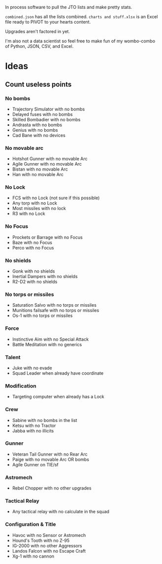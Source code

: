In process software to pull the JTO lists and make pretty stats.

`combined.json` has all the lists combined.
`charts and stuff.xlsx` is an Excel file ready to PIVOT to your hearts content.

Upgrades aren't factored in yet.

I'm also not a data scientist so feel free to make fun of my wombo-combo of Python, JSON, CSV, and Excel.

# Ideas
## Count useless points

### No bombs
* Trajectory Simulator with no bombs
* Delayed fuses with no bombs
* Skilled Bombadier with no bombs
* Andrasta with no bombs
* Genius with no bombs
* Cad Bane with no devices

### No movable arc
* Hotshot Gunner with no movable Arc
* Agile Gunner with no movable Arc
* Bistan with no movable Arc
* Han with no movable Arc

### No Lock
* FCS with no Lock (not sure if this possible)
* Any torp with no Lock
* Most missiles with no lock
* R3 with no Lock

### No Focus
* Prockets or Barrage with no Focus
* Baze with no Focus
* Perco with no Focus

### No shields
* Gonk with no shields
* Inertial Dampers with no shields
* R2-D2 with no shields

### No torps or missiles
* Saturation Salvo with no torps or missiles
* Munitions failsafe with no torps or missiles
* Os-1 with no torps or missiles

### Force
* Instinctive Aim with no Special Attack
* Battle Meditation with no generics

### Talent
* Juke with no evade
* Squad Leader when already have coordinate

### Modification
* Targeting computer when already has a Lock

### Crew
* Sabine with no bombs in the list
* Ketsu with no Tractor
* Jabba with no illicits

### Gunner
* Veteran Tail Gunner with no Rear Arc
* Paige with no movable Arc OR bombs
* Agile Gunner on TIE/sf

### Astromech
* Rebel Chopper with no other upgrades

### Tactical Relay
* Any tactical relay with no calculate in the squad

### Configuration & Title
* Havoc with no Sensor or Astromech
* Hound's Tooth with no Z-95
* IG-2000 with no other Aggressors
* Landos Falcon with no Escape Craft
* Xg-1 with no cannon



